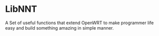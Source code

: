 LibNNT
======

A Set of useful functions that extend OpenWRT to make programmer life easy and build something amazing in simple manner.
